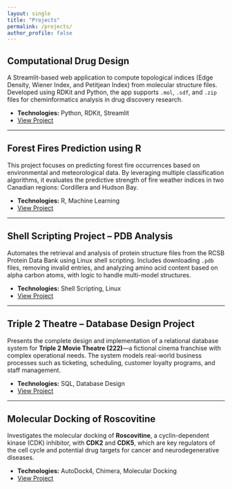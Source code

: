 ```yaml
---
layout: single
title: "Projects"
permalink: /projects/
author_profile: false
---
```


## Computational Drug Design

A Streamlit-based web application to compute topological indices (Edge Density, Wiener Index, and Petitjean Index) from molecular structure files. Developed using RDKit and Python, the app supports `.mol`, `.sdf`, and `.zip` files for cheminformatics analysis in drug discovery research.

- **Technologies:** Python, RDKit, Streamlit
- [View Project](https://github.com/NourSaadd/Computational-drug-design)

---

## Forest Fires Prediction using R

This project focuses on predicting forest fire occurrences based on environmental and meteorological data. By leveraging multiple classification algorithms, it evaluates the predictive strength of fire weather indices in two Canadian regions: Cordillera and Hudson Bay.

- **Technologies:** R, Machine Learning
- [View Project](https://github.com/NourSaadd/Forest-Fires-Prediction-using-R)

---

## Shell Scripting Project – PDB Analysis

Automates the retrieval and analysis of protein structure files from the RCSB Protein Data Bank using Linux shell scripting. Includes downloading `.pdb` files, removing invalid entries, and analyzing amino acid content based on alpha carbon atoms, with logic to handle multi-model structures.

- **Technologies:** Shell Scripting, Linux
- [View Project](https://github.com/NourSaadd/Shell-Scripting-Project-PDB)

---

## Triple 2 Theatre – Database Design Project

Presents the complete design and implementation of a relational database system for **Triple 2 Movie Theatre (222)**—a fictional cinema franchise with complex operational needs. The system models real-world business processes such as ticketing, scheduling, customer loyalty programs, and staff management.

- **Technologies:** SQL, Database Design
- [View Project](https://github.com/NourSaadd/Database-Design-Project-Triple2)

---

## Molecular Docking of Roscovitine

Investigates the molecular docking of **Roscovitine**, a cyclin-dependent kinase (CDK) inhibitor, with **CDK2** and **CDK5**, which are key regulators of the cell cycle and potential drug targets for cancer and neurodegenerative diseases.

- **Technologies:** AutoDock4, Chimera, Molecular Docking
- [View Project](https://github.com/NourSaadd/Molecular-Docking-of-Roscovitine)
